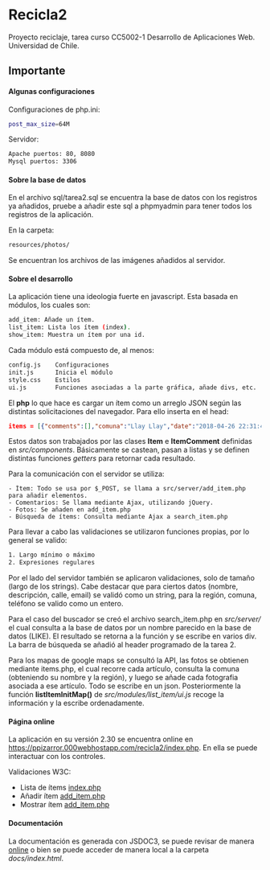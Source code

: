 # Recicla2

Proyecto reciclaje, tarea curso CC5002-1 Desarrollo de Aplicaciones Web. Universidad de Chile.

## Importante

#### Algunas configuraciones

Configuraciones de php.ini:
```bash
post_max_size=64M
```

Servidor:
```bash
Apache puertos: 80, 8080
Mysql puertos: 3306
```

#### Sobre la base de datos
En el archivo sql/tarea2.sql se encuentra la base de datos con los registros ya añadidos, pruebe a añadir este sql a phpmyadmin para tener todos los registros de la aplicación.

En la carpeta:
```bash
resources/photos/
```

Se encuentran los archivos de las imágenes añadidos al servidor.

#### Sobre el desarrollo

La aplicación tiene una ideologia fuerte en javascript. Esta basada en módulos, los cuales son:

```bash
add_item: Añade un ítem.
list_item: Lista los ítem (index).
show_item: Muestra un ítem por una id.
```

Cada módulo está compuesto de, al menos:
```bash
config.js    Configuraciones
init.js      Inicia el módulo
style.css    Estilos
ui.js        Funciones asociadas a la parte gráfica, añade divs, etc.
```

El **php** lo que hace es cargar un ítem como un arreglo JSON según las distintas solicitaciones del navegador. Para ello inserta en el head:

```json
items = [{"comments":[],"comuna":"Llay Llay","date":"2018-04-26 22:31:48","desc":"","id":"26","name":"Una plei4 nuevita","photos":["resources\/photos\/11618377305ae27d8500ed0.PNG"],"region":"Regi\u00f3n de Valpara\u00edso","userContac....
```

Estos datos son trabajados por las clases **Item** e **ItemComment** definidas en *src/components*. Básicamente se castean, pasan a listas y se definen distintas funciones *getters* para retornar cada resultado.

Para la comunicación con el servidor se utiliza:
```
- Ítem: Todo se usa por $_POST, se llama a src/server/add_item.php para añadir elementos.
- Comentarios: Se llama mediante Ajax, utilizando jQuery.
- Fotos: Se añaden en add_item.php
- Búsqueda de ítems: Consulta mediante Ajax a search_item.php
```

Para llevar a cabo las validaciones se utilizaron funciones propias, por lo general se valido:

```bash
1. Largo mínimo o máximo
2. Expresiones regulares
```

Por el lado del servidor también se aplicaron validaciones, solo de tamaño (largo de los strings). Cabe destacar que para ciertos datos (nombre, descripción, calle, email) se validó como un string, para la región, comuna, teléfono se valido como un entero.

Para el caso del buscador se creó el archivo search_item.php en *src/server/* el cual consulta a la base de datos por un nombre parecido en la base de datos (LIKE). El resultado se retorna a la función y se escribe en varios div. La barra de búsqueda se añadió al header programado de la tarea 2.

Para los mapas de google maps se consultó la API, las fotos se obtienen mediante items.php, el cual recorre cada artículo, consulta la comuna (obteniendo su nombre y la región), y luego se añade cada fotografia asociada a ese artículo. Todo se escribe en un json. Posteriormente la función **listItemInitMap()** de *src/modules/list_item/ui.js* recoge la información y la escribe ordenadamente.

#### Página online
La aplicación en su versión 2.30 se encuentra online en <a href="https://ppizarror.000webhostapp.com/recicla2/index.php">https://ppizarror.000webhostapp.com/recicla2/index.php</a>. En ella se puede interactuar con los controles.

Validaciones W3C:

 - Lista de ítems <a href="https://jigsaw.w3.org/css-validator/validator?uri=https%3A%2F%2Fppizarror.000webhostapp.com%2Frecicla2%2Findex.php&profile=css3svg&usermedium=all&warning=1&vextwarning=&lang=es"> index.php</a>
 - Añadir ítem <a href="https://jigsaw.w3.org/css-validator/validator?uri=https%3A%2F%2Fppizarror.000webhostapp.com%2Frecicla2%2Fadd_item.php&profile=css3svg&usermedium=all&warning=1&vextwarning=&lang=es">add_item.php</a>
 - Mostrar ítem <a href="https://ppizarror.000webhostapp.com/recicla2/show_item.php?id=20">add_item.php</a>

#### Documentación

La documentación es generada con JSDOC3, se puede revisar de manera <a href="https://ppizarror.000webhostapp.com/recicla2/docs/">online</a> o bien se puede acceder de manera local a la carpeta *docs/index.html*.